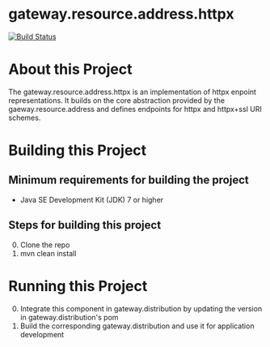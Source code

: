 # gateway.resource.address.httpx

[![Build Status][build-status-image]][build-status]

[build-status-image]: https://travis-ci.org/kaazing/gateway.resource.address.httpx.svg?branch=develop
[build-status]: https://travis-ci.org/kaazing/gateway.resource.address.httpx

# About this Project

The gateway.resource.address.httpx is an implementation of httpx enpoint representations. It builds on the core abstraction provided by the gaeway.resource.address and defines endpoints for httpx and httpx+ssl URI schemes.

# Building this Project

## Minimum requirements for building the project
* Java SE Development Kit (JDK) 7 or higher

## Steps for building this project
0. Clone the repo
0. mvn clean install

# Running this Project

0. Integrate this component in gateway.distribution by updating the version in gateway.distribution's pom
0. Build the corresponding gateway.distribution and use it for application development
